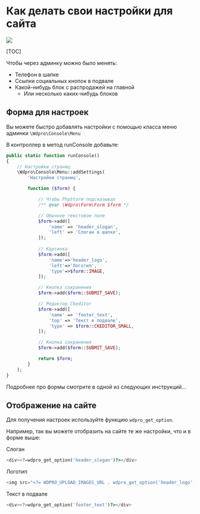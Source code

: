 # Как делать свои настройки для сайта

[![](http://img.youtube.com/vi/yrsJ78J8wHw/0.jpg)](http://www.youtube.com/watch?v=yrsJ78J8wHw "")

[TOC]

Чтобы через админку можно было менять:

* Телефон в шапке
* Ссылки социальных кнопок в подвале
* Какой-нибудь блок с распродажей на главной
  * Или несколько каких-нибудь блоков

## Форма для настроек

Вы можете быстро добавлять настройки с помощью класса меню админки `\Wdpro\Console\Menu`

В контроллер в метод runConsole добавьте:

```php
public static function runConsole()
{
    // Настройки страниц
    \Wdpro\Console\Menu::addSettings(
        'Настройки страниц',

        function ($form) {

            // Чтобы PhpStorm подсказывал
            /** @var \Wdpro\Form\Form $form */

            // Обычное текстовое поле
            $form->add([
                'name' => 'header_slogan',
                'left' => 'Слоган в шапке',
            ]);
            
            // Картинка
            $form->add([
                'name'=>'header_logo',
                'left'=>'Логотип',
                'type'=>$form::IMAGE,
            ]);

            // Кнопка сохранения
            $form->add($form::SUBMIT_SAVE);

            // Редактор Ckeditor
            $form->add([
                'name' => 'footer_text',
                'top' => 'Текст в подвале',
                'type' => $form::CKEDITOR_SMALL,
            ]);

            // Кнопка сохранения
            $form->add($form::SUBMIT_SAVE);

            return $form;
        }
    );
}
```

Подробнее про формы смотрите в одной из следующих инструкций...



## Отображение на сайте

Для получения настроек используйте функцию `wdpro_get_option`.

Например, так вы можете отобразить на сайте те же настройки, что и в форме выше:

Слоган

```php
<div><?=wdpro_get_option('header_slogan')?></div>
```

Логотип

```php
<img src="<?= WDPRO_UPLOAD_IMAGES_URL . wdpro_get_option('header_logo') ?>">
```

Текст в подвале

```php
<div><?=wdpro_get_option('footer_text')?></div>
```

